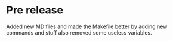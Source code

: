 # Pre release
Added new MD files and made the Makefile better by adding new commands and stuff also removed some useless variables.